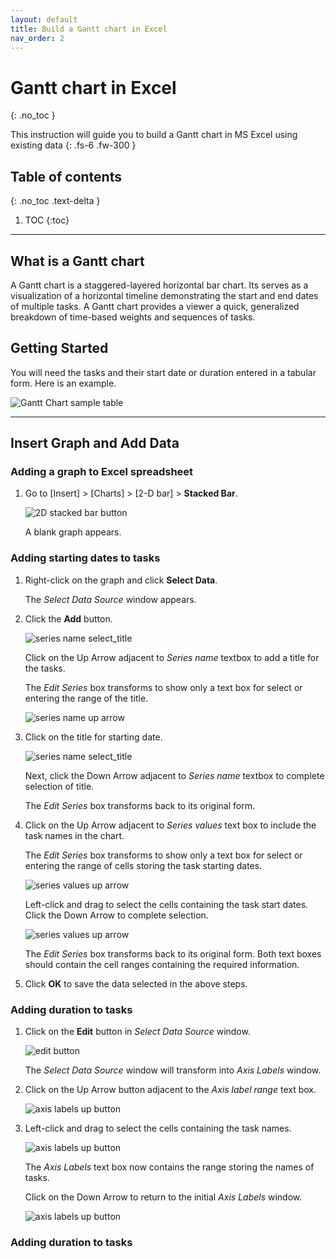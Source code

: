```yaml
---
layout: default
title: Build a Gantt chart in Excel
nav_order: 2
---
```


# Gantt chart in Excel
{: .no_toc }

This instruction will guide you to build a Gantt chart in MS Excel using existing data
{: .fs-6 .fw-300 }

## Table of contents
{: .no_toc .text-delta }

1. TOC
{:toc}

---

## What is a Gantt chart
A Gantt chart is a staggered-layered horizontal bar chart.
Its serves as a visualization of a horizontal timeline demonstrating the start and end dates of multiple tasks.
A Gantt chart provides a viewer a quick, generalized breakdown of time-based weights and sequences of tasks.

## Getting Started
You will need the tasks and their start date or duration entered in a tabular form.
Here is an example.

![Gantt Chart sample table](https://github.com/KevinSCLin/Kevin-Vlad-Test-Docs/blob/gh-pages/assets/images/gantt_chart_sample_tasks.png?raw=true)

---
## Insert Graph and Add Data

### Adding a graph to Excel spreadsheet
1. Go to [Insert] > [Charts] > [2-D bar] > **Stacked Bar**.

    ![2D stacked bar button](https://github.com/KevinSCLin/Kevin-Vlad-Test-Docs/blob/gh-pages/assets/images/2D_stacked_bar.png?raw=true)
    
    A blank graph appears.
    
### Adding starting dates to tasks 
1. Right-click on the graph and click **Select Data**.

    The _Select Data Source_ window appears.

2. Click the **Add** button.

    ![series name select_title](https://github.com/KevinSCLin/Kevin-Vlad-Test-Docs/blob/gh-pages/assets/images/select_data_source_add_button.png?raw=true)

    Click on the Up Arrow adjacent to _Series name_ textbox to add a title for the tasks.
    
    The _Edit Series_ box transforms to show only a text box for select or entering the range of the title.
    
    ![series name up arrow](https://github.com/KevinSCLin/Kevin-Vlad-Test-Docs/blob/gh-pages/assets/images/edit_series_series_name_up_button.png?raw=true)

3. Click on the title for starting date.

    ![series name select_title](https://github.com/KevinSCLin/Kevin-Vlad-Test-Docs/blob/gh-pages/assets/images/edit_series_select_title.png?raw=true)
   
   Next, click the Down Arrow adjacent to _Series name_ textbox to complete selection of title.
   
   The _Edit Series_ box transforms back to its original form.
   
4. Click on the Up Arrow adjacent to _Series values_ text box to include the task names in the chart.

   The _Edit Series_ box transforms to show only a text box for select or entering the range of cells storing the task starting dates.
   
   ![series values up arrow](https://github.com/KevinSCLin/Kevin-Vlad-Test-Docs/blob/gh-pages/assets/images/edit_series_series_values_up_button.PNG?raw=true)
   
   Left-click and drag to select the cells containing the task start dates. Click the Down Arrow to complete selection.
   
   ![series values up arrow](https://github.com/KevinSCLin/Kevin-Vlad-Test-Docs/blob/gh-pages/assets/images/edit_series_select_values.png?raw=true)
   
   The _Edit Series_ box transforms back to its original form.
   Both text boxes should contain the cell ranges containing the required information.
   
5. Click **OK** to save the data selected in the above steps.

### Adding duration to tasks

1. Click on the **Edit** button in _Select Data Source_ window.

    ![edit button](https://github.com/KevinSCLin/Kevin-Vlad-Test-Docs/blob/gh-pages/assets/images/select_data_source_edit_button.png?raw=true)
    
    The _Select Data Source_ window will transform into _Axis Labels_ window.
    
2. Click on the Up Arrow button adjacent to the _Axis label range_ text box.
    
    ![axis labels up button](https://github.com/KevinSCLin/Kevin-Vlad-Test-Docs/blob/gh-pages/assets/images/axis_labels_up_button.png?raw=true)
    
3. Left-click and drag to select the cells containing the task names.

    ![axis labels up button](https://github.com/KevinSCLin/Kevin-Vlad-Test-Docs/blob/gh-pages/assets/images/axis_labels_select_range.png?raw=true)

    The _Axis Labels_ text box now contains the range storing the names of tasks.
    
    Click on the Down Arrow to return to the initial _Axis Labels_ window.
    
    ![axis labels up button](https://github.com/KevinSCLin/Kevin-Vlad-Test-Docs/blob/gh-pages/assets/images/axis_labels_textbox_filled.png?raw=true)

### Adding duration to tasks



    